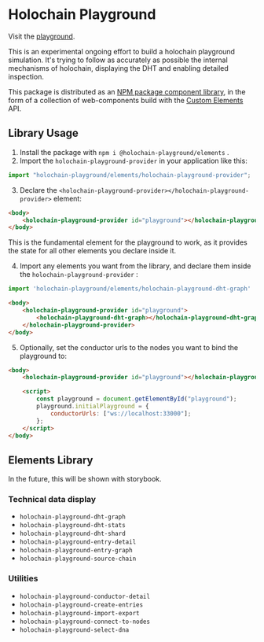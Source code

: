 # Holochain Playground

Visit the [playground](https://darksoil.studio/holochain-playground/).

This is an experimental ongoing effort to build a holochain playground simulation. It's trying to follow as accurately as possible the internal mechanisms of holochain, displaying the DHT and enabling detailed inspection.

This package is distributed as an [NPM package component library](https://npmjs.com/package/holochain-playground), in the form of a collection of web-components build with the [Custom Elements](https://developers.google.com/web/fundamentals/web-components/customelements) API.

## Library Usage

1. Install the package with `npm i @holochain-playground/elements` .
2. Import the `holochain-playground-provider` in your application like this:

``` js
import "holochain-playground/elements/holochain-playground-provider";
```

3. Declare the `<holochain-playground-provider></holochain-playground-provider>` element:

``` html
<body>
    <holochain-playground-provider id="playground"></holochain-playground-provider>
</body>
```

This is the fundamental element for the playground to work, as it provides the state for all other elements you declare inside it.

4. Import any elements you want from the library, and declare them inside the `holochain-playground-provider` :

``` js
import 'holochain-playground/elements/holochain-playground-dht-graph'
```

``` html
<body>
    <holochain-playground-provider id="playground">
        <holochain-playground-dht-graph></holochain-playground-dht-graph>
    </holochain-playground-provider>
</body>
```

5. Optionally, set the conductor urls to the nodes you want to bind the playground to:

``` html
<body>
    <holochain-playground-provider id="playground"></holochain-playground-provider>

    <script>
        const playground = document.getElementById("playground");
        playground.initialPlayground = {
            conductorUrls: ["ws://localhost:33000"];
        };
    </script>
</body>
```

## Elements Library

In the future, this will be shown with storybook.

### Technical data display

- `holochain-playground-dht-graph`
- `holochain-playground-dht-stats`
- `holochain-playground-dht-shard`
- `holochain-playground-entry-detail`
- `holochain-playground-entry-graph`
- `holochain-playground-source-chain`

### Utilities
- `holochain-playground-conductor-detail`
- `holochain-playground-create-entries`
- `holochain-playground-import-export`
- `holochain-playground-connect-to-nodes`
- `holochain-playground-select-dna`
